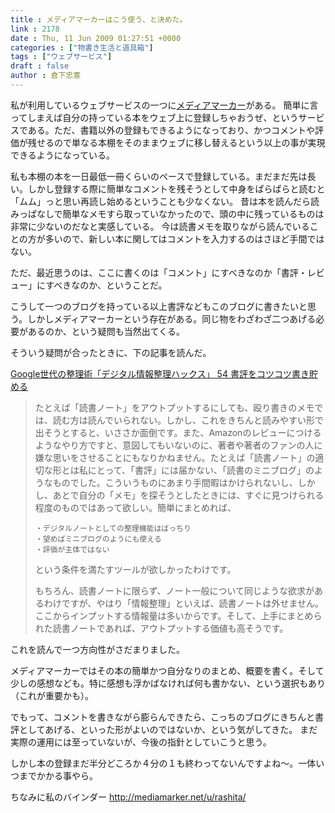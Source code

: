 ```yaml
---
title : メディアマーカーはこう使う、と決めた。
link : 2178
date : Thu, 11 Jun 2009 01:27:51 +0000
categories : ["物書き生活と道具箱"]
tags : ["ウェブサービス"]
draft : false
author : 倉下忠憲
---
```


私が利用しているウェブサービスの一つに<a href="http://mediamarker.net/">メディアマーカー</a>がある。
簡単に言ってしまえば自分の持っている本をウェブ上に登録しちゃおうぜ、というサービスである。ただ、書籍以外の登録もできるようになっており、かつコメントや評価が残せるので単なる本棚をそのままウェブに移し替えるという以上の事が実現できるようになっている。

私も本棚の本を一日最低一冊くらいのペースで登録している。まだまだ先は長い。しかし登録する際に簡単なコメントを残そうとして中身をぱらぱらと読むと「ムム」っと思い再読し始めるということも少なくない。
昔は本を読んだら読みっぱなしで簡単なメモすら取っていなかったので、頭の中に残っているものは非常に少ないのだなと実感している。
今は読書メモを取りながら読んでいることの方が多いので、新しい本に関してはコメントを入力するのはさほど手間ではない。

ただ、最近思うのは、ここに書くのは「コメント」にすべきなのか「書評・レビュー」にすべきなのか、ということだ。

こうして一つのブログを持っている以上書評などもこのブログに書きたいと思う。しかしメディアマーカーという存在がある。同じ物をわざわざ二つあげる必要があるのか、という疑問も当然出てくる。

そういう疑問が合ったときに、下の記事を読んだ。

<a href="http://journal.mycom.co.jp/series/hacks/054/index.html">Google世代の整理術「デジタル情報整理ハックス」
54 書評をコツコツ書き貯める</a>



<blockquote>たとえば「読書ノート」をアウトプットするにしても、殴り書きのメモでは、読む方は読んでいられない。しかし、これをきちんと読みやすい形で出そうとすると、いささか面倒です。また、Amazonのレビューにつけるようなやり方ですと、意図してもいないのに、著者や著者のファンの人に嫌な思いをさせることにもなりかねません。たとえば「読書ノート」の適切な形とは私にとって、「書評」には届かない、「読書のミニブログ」のようなものでした。こういうものにあまり手間暇はかけられないし、しかし、あとで自分の「メモ」を探そうとしたときには、すぐに見つけられる程度のものではあって欲しい。簡単にまとめれば、

    ・デジタルノートとしての整理機能はばっちり
    ・望めばミニブログのようにも使える
    ・評価が主体ではない

という条件を満たすツールが欲しかったわけです。

もちろん、読書ノートに限らず、ノート一般について同じような欲求があるわけですが、やはり「情報整理」といえば、読書ノートは外せません。ここからインプットする情報量は多いからです。そして、上手にまとめられた読書ノートであれば、アウトプットする価値も高そうです。</blockquote>

これを読んで一つ方向性がさだまりました。

メディアマーカーではその本の簡単かつ自分なりのまとめ、概要を書く。そして少しの感想なども。特に感想も浮かばなければ何も書かない、という選択もあり（これが重要かも）。

でもって、コメントを書きながら膨らんできたら、こっちのブログにきちんと書評としてあげる、といった形がよいのではないか、という気がしてきた。
まだ実際の運用には至っていないが、今後の指針としていこうと思う。

しかし本の登録まだ半分どころか４分の１も終わってないんですよね～。一体いつまでかかる事やら。

ちなみに私のバインダー
http://mediamarker.net/u/rashita/